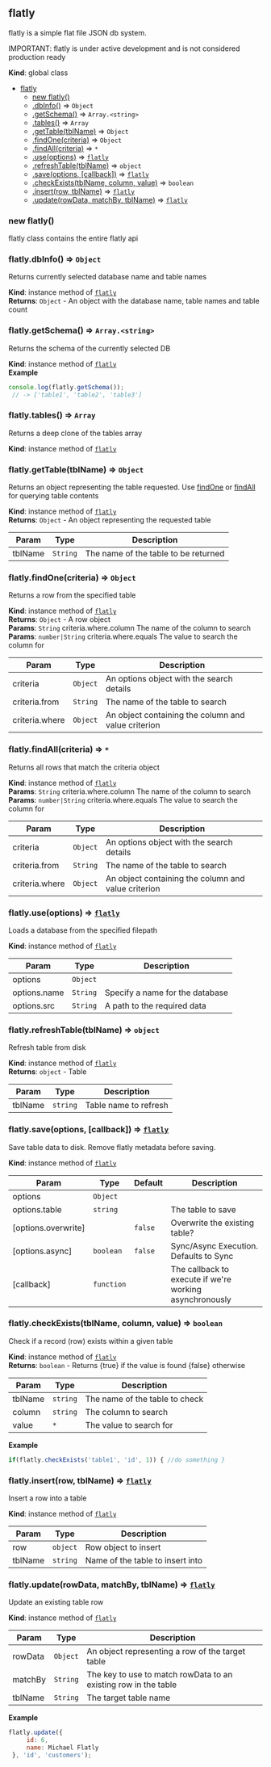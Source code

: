 <a name="flatly"></a>
## flatly
flatly is a simple flat file JSON db system.IMPORTANT: flatly is under active development and is not considered production ready

**Kind**: global class  

* [flatly](#flatly)
    * [new flatly()](#new_flatly_new)
    * [.dbInfo()](#flatly+dbInfo) ⇒ <code>Object</code>
    * [.getSchema()](#flatly+getSchema) ⇒ <code>Array.&lt;string&gt;</code>
    * [.tables()](#flatly+tables) ⇒ <code>Array</code>
    * [.getTable(tblName)](#flatly+getTable) ⇒ <code>Object</code>
    * [.findOne(criteria)](#flatly+findOne) ⇒ <code>Object</code>
    * [.findAll(criteria)](#flatly+findAll) ⇒ <code>\*</code>
    * [.use(options)](#flatly+use) ⇒ <code>[flatly](#flatly)</code>
    * [.refreshTable(tblName)](#flatly+refreshTable) ⇒ <code>object</code>
    * [.save(options, [callback])](#flatly+save) ⇒ <code>[flatly](#flatly)</code>
    * [.checkExists(tblName, column, value)](#flatly+checkExists) ⇒ <code>boolean</code>
    * [.insert(row, tblName)](#flatly+insert) ⇒ <code>[flatly](#flatly)</code>
    * [.update(rowData, matchBy, tblName)](#flatly+update) ⇒ <code>[flatly](#flatly)</code>

<a name="new_flatly_new"></a>
### new flatly()
flatly class contains the entire flatly api

<a name="flatly+dbInfo"></a>
### flatly.dbInfo() ⇒ <code>Object</code>
Returns currently selected database name and table names

**Kind**: instance method of <code>[flatly](#flatly)</code>  
**Returns**: <code>Object</code> - An object with the database name, table names and table count  
<a name="flatly+getSchema"></a>
### flatly.getSchema() ⇒ <code>Array.&lt;string&gt;</code>
Returns the schema of the currently selected DB

**Kind**: instance method of <code>[flatly](#flatly)</code>  
**Example**  
```js
console.log(flatly.getSchema()); // -> ['table1', 'table2', 'table3']
```
<a name="flatly+tables"></a>
### flatly.tables() ⇒ <code>Array</code>
Returns a deep clone of the tables array

**Kind**: instance method of <code>[flatly](#flatly)</code>  
<a name="flatly+getTable"></a>
### flatly.getTable(tblName) ⇒ <code>Object</code>
Returns an object representing the table requested. Use [findOne](#flatly+findOne) or [findAll](#flatly+findAll) for querying table contents

**Kind**: instance method of <code>[flatly](#flatly)</code>  
**Returns**: <code>Object</code> - An object representing the requested table  

| Param | Type | Description |
| --- | --- | --- |
| tblName | <code>String</code> | The name of the table to be returned |

<a name="flatly+findOne"></a>
### flatly.findOne(criteria) ⇒ <code>Object</code>
Returns a row from the specified table

**Kind**: instance method of <code>[flatly](#flatly)</code>  
**Returns**: <code>Object</code> - A row object  
**Params**: <code>String</code> criteria.where.column The name of the column to search  
**Params**: <code>number\|String</code> criteria.where.equals The value to search the column for  

| Param | Type | Description |
| --- | --- | --- |
| criteria | <code>Object</code> | An options object with the search details |
| criteria.from | <code>String</code> | The name of the table to search |
| criteria.where | <code>Object</code> | An object containing the column and value criterion |

<a name="flatly+findAll"></a>
### flatly.findAll(criteria) ⇒ <code>\*</code>
Returns all rows that match the criteria object

**Kind**: instance method of <code>[flatly](#flatly)</code>  
**Params**: <code>String</code> criteria.where.column The name of the column to search  
**Params**: <code>number\|String</code> criteria.where.equals The value to search the column for  

| Param | Type | Description |
| --- | --- | --- |
| criteria | <code>Object</code> | An options object with the search details |
| criteria.from | <code>String</code> | The name of the table to search |
| criteria.where | <code>Object</code> | An object containing the column and value criterion |

<a name="flatly+use"></a>
### flatly.use(options) ⇒ <code>[flatly](#flatly)</code>
Loads a database from the specified filepath

**Kind**: instance method of <code>[flatly](#flatly)</code>  

| Param | Type | Description |
| --- | --- | --- |
| options | <code>Object</code> |  |
| options.name | <code>String</code> | Specify a name for the database |
| options.src | <code>String</code> | A path to the required data |

<a name="flatly+refreshTable"></a>
### flatly.refreshTable(tblName) ⇒ <code>object</code>
Refresh table from disk

**Kind**: instance method of <code>[flatly](#flatly)</code>  
**Returns**: <code>object</code> - Table  

| Param | Type | Description |
| --- | --- | --- |
| tblName | <code>string</code> | Table name to refresh |

<a name="flatly+save"></a>
### flatly.save(options, [callback]) ⇒ <code>[flatly](#flatly)</code>
Save table data to disk. Remove flatly metadata before saving.

**Kind**: instance method of <code>[flatly](#flatly)</code>  

| Param | Type | Default | Description |
| --- | --- | --- | --- |
| options | <code>Object</code> |  |  |
| options.table | <code>string</code> |  | The table to save |
| [options.overwrite] |  | <code>false</code> | Overwrite the existing table? |
| [options.async] | <code>boolean</code> | <code>false</code> | Sync/Async Execution. Defaults to Sync |
| [callback] | <code>function</code> |  | The callback to execute if we're working asynchronously |

<a name="flatly+checkExists"></a>
### flatly.checkExists(tblName, column, value) ⇒ <code>boolean</code>
Check if a record (row) exists within a given table

**Kind**: instance method of <code>[flatly](#flatly)</code>  
**Returns**: <code>boolean</code> - Returns {true} if the value is found {false} otherwise  

| Param | Type | Description |
| --- | --- | --- |
| tblName | <code>string</code> | The name of the table to check |
| column | <code>string</code> | The column to search |
| value | <code>\*</code> | The value to search for |

**Example**  
```js
if(flatly.checkExists('table1', 'id', 1)) { //do something }
```
<a name="flatly+insert"></a>
### flatly.insert(row, tblName) ⇒ <code>[flatly](#flatly)</code>
Insert a row into a table

**Kind**: instance method of <code>[flatly](#flatly)</code>  

| Param | Type | Description |
| --- | --- | --- |
| row | <code>object</code> | Row object to insert |
| tblName | <code>string</code> | Name of the table to insert into |

<a name="flatly+update"></a>
### flatly.update(rowData, matchBy, tblName) ⇒ <code>[flatly](#flatly)</code>
Update an existing table row

**Kind**: instance method of <code>[flatly](#flatly)</code>  

| Param | Type | Description |
| --- | --- | --- |
| rowData | <code>Object</code> | An object representing a row of the target table |
| matchBy | <code>String</code> | The key to use to match rowData to an existing row in the table |
| tblName | <code>String</code> | The target table name |

**Example**  
```js
flatly.update({     id: 6,     name: Michael Flatly }, 'id', 'customers');
```
